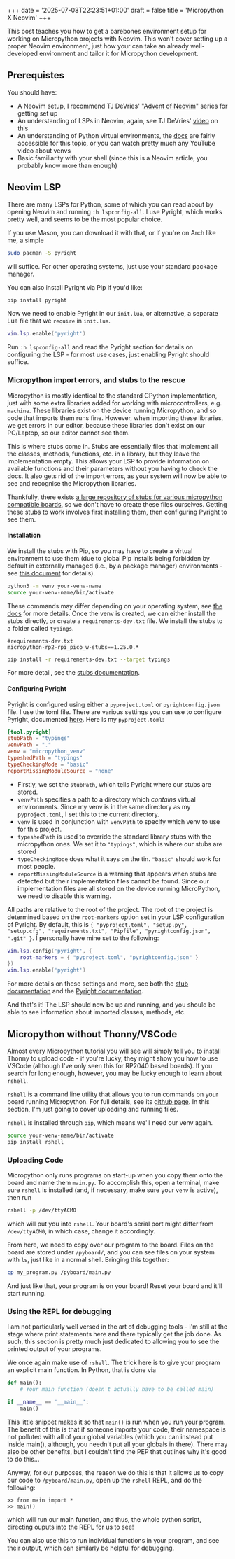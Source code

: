 +++
date = '2025-07-08T22:23:51+01:00'
draft = false
title = 'Micropython X Neovim'
+++

This post teaches you how to get a barebones environment setup for working on Micropython projects with Neovim. This won't cover setting up a proper Neovim environment, just how your can take an already well-developed environment and tailor it for Micropython development.

## Prerequistes

You should have:
- A Neovim setup, I recommend TJ DeVries' "[Advent of Neovim](https://www.youtube.com/playlist?list=PLep05UYkc6wTyBe7kPjQFWVXTlhKeQejM)" series for getting set up
- An understanding of LSPs in Neovim, again, see TJ DeVries' [video](https://youtu.be/bTWWFQZqzyI?si=ydv-dEtXykOh_cMh) on this
- An understanding of Python virtual environments, the [docs](https://docs.python.org/3/library/venv.html) are fairly accessible for this topic, or you can watch pretty much any YouTube video about venvs
- Basic familiarity with your shell (since this is a Neovim article, you probably know more than enough)

## Neovim LSP 

There are many LSPs for Python, some of which you can read about by opening Neovim and running `:h lspconfig-all`. I use Pyright, which works pretty well, and seems to be the most popular choice.

If you use Mason, you can download it with that, or if you're on Arch like me, a simple
```bash
sudo pacman -S pyright
```
will suffice. For other operating systems, just use your standard package manager.

You can also install Pyright via Pip if you'd like:
```bash
pip install pyright
```

Now we need to enable Pyright in our `init.lua`, or alternative, a separate Lua file that we `require` in `init.lua`.
```lua
vim.lsp.enable('pyright')
```
Run `:h lspconfig-all` and read the Pyright section for details on configuring the LSP - for most use cases, just enabling Pyright should suffice.

### Micropython import errors, and stubs to the rescue

Micropython is mostly identical to the standard CPython implementation, just with some extra libraries added for working with microcontrollers, e.g. `machine`.
These libraries exist on the device running Micropython, and so code that imports them runs fine.
However, when importing these libraries, we get errors in our editor, because these libraries don't exist on our PC/Laptop, so our editor cannot see them.

This is where stubs come in. Stubs are essentially files that implement all the classes, methods, functions, etc. in a library, but they leave the implementation empty. This allows your LSP to provide information on available functions and their parameters without you having to check the docs. It also gets rid of the import errors, as your system will now be able to see and recognise the Micropython libraries.

Thankfully, there exists [a large repository of stubs for various micropython compatible boards](https://github.com/Josverl/micropython-stubs), so we don't have to create these files ourselves. Getting these stubs to work involves first installing them, then configuring Pyright to see them.

#### Installation

We install the stubs with Pip, so you may have to create a virtual environment to use them (due to global Pip installs being forbidden by default in externally managed (i.e., by a package manager) environments - see [this document](https://packaging.python.org/en/latest/specifications/externally-managed-environments/#externally-managed-environments) for details).
```bash
python3 -m venv your-venv-name
source your-venv-name/bin/activate
```
These commands may differ depending on your operating system, see [the docs](https://docs.python.org/3/library/venv.html) for more details. Once the venv is created, we can either install the stubs directly, or create a `requirements-dev.txt` file. We install the stubs to a folder called `typings`.

```
#requirements-dev.txt
micropython-rp2-rpi_pico_w-stubs==1.25.0.*
```
```bash
pip install -r requirements-dev.txt --target typings
```

For more detail, see the [stubs documentation](https://micropython-stubs.readthedocs.io/en/main/11_install_stubs.html).

#### Configuring Pyright

Pyright is configured using either a `pyproject.toml` or `pyrightconfig.json` file. I use the toml file. There are various settings you can use to configure Pyright, documented [here](https://github.com/microsoft/pyright/blob/main/docs/configuration.md). Here is my `pyproject.toml`:
```toml
[tool.pyright]
stubPath = "typings"
venvPath = "."
venv = "micropython_venv"
typeshedPath = "typings"
typeCheckingMode = "basic"
reportMissingModuleSource = "none"
```


- Firstly, we set the `stubPath`, which tells Pyright where our stubs are stored.
- `venvPath` specifies a path to a directory which *contains* virtual environments. Since my venv is in the same directory as my `pyproject.toml`, I set this to the current directory.
- `venv` is used in conjunction with `venvPath` to specify which venv to use for this project.
- `typeshedPath` is used to override the standard library stubs with the micropython ones. We set it to `"typings"`, which is where our stubs are stored
- `typeCheckingMode` does what it says on the tin. `"basic"` should work for most people.
- `reportMissingModuleSource` is a warning that appears when stubs are detected but their implementation files cannot be found. Since our implementation files are all stored on the device running MicroPython, we need to disable this warning.

All paths are relative to the root of the project. The root of the project is determined based on the `root-markers` option set in your LSP configuration of Pyright. By default, this is `{ "pyproject.toml", "setup.py", "setup.cfg", "requirements.txt", "Pipfile", "pyrightconfig.json", ".git" }`. I personally have mine set to the following:
``` lua
vim.lsp.config('pyright', {
    root-markers = { "pyproject.toml", "pyrightconfig.json" }
})
vim.lsp.enable('pyright')
```
For more details on these settings and more, see both the [stub documentation](https://micropython-stubs.readthedocs.io/en/main/22_vscode.html) and the [Pyright documentation](https://github.com/microsoft/pyright/blob/main/docs/configuration.md).

And that's it! The LSP should now be up and running, and you should be able to see information about imported classes, methods, etc.

## Micropython without Thonny/VSCode

Almost every Micropython tutorial you will see will simply tell you to install Thonny to upload code - if you're lucky, they might show you how to use VSCode (although I've only seen this for RP2040 based boards). If you search for long enough, however, you may be lucky enough to learn about `rshell`.

`rshell` is a command line utility that allows you to run commands on your board running Micropython. For full details, see its [github page](https://github.com/dhylands/rshell). In this section, I'm just going to cover uploading and running files.

`rshell` is installed through `pip`, which means we'll need our venv again.
```bash
source your-venv-name/bin/activate
pip install rshell
```

### Uploading Code

Micropython only runs programs on start-up when you copy them onto the board and name them `main.py`. To accomplish this, open a terminal, make sure `rshell` is installed (and, if necessary, make sure your `venv` is active), then run
```bash
rshell -p /dev/ttyACM0
```
which will put you into `rshell`. Your board's serial port might differ from `/dev/ttyACM0`, in which case, change it accordingly.

From here, we need to copy over our program to the board. Files on the board are stored under `/pyboard/`, and you can see files on your system with `ls`, just like in a normal shell. Bringing this together:
```bash
cp my_program.py /pyboard/main.py
```
And just like that, your program is on your board! Reset your board and it'll start running.

### Using the REPL for debugging

I am not particularly well versed in the art of debugging tools - I'm still at the stage where print statements here and there typically get the job done. As such, this section is pretty much just dedicated to allowing you to see the printed output of your programs. 

We once again make use of `rshell`. The trick here is to give your program an explicit main function. In Python, that is done via 
``` python
def main():
    # Your main function (doesn't actually have to be called main)

if __name__ == '__main__':
    main()
```

This little snippet makes it so that `main()` is run when you run your program. The benefit of this is that if someone imports your code, their namespace is not polluted with all of your global variables (which you can instead put inside main(), although, you needn't put all your globals in there). There may also be other benefits, but I couldn't find the PEP that outlines why it's good to do this...

Anyway, for our purposes, the reason we do this is that it allows us to copy our code to `/pyboard/main.py`, open up the `rshell` REPL, and do the following:

```
>> from main import *
>> main()
```

which will run our main function, and thus, the whole python script, directing ouputs into the REPL for us to see!

You can also use this to run individual functions in your program, and see their output, which can similarly be helpful for debugging.
